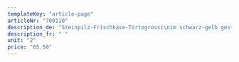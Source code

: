 ```yaml
---
templateKey: "article-page"
articleNr: "700110"
description_de: "Steinpilz-Frischkäse-Tortogrossi\nim schwarz-gelb gestreiften Kleid, ca. 50 gr/Stück"
description_fr: " "
unit: "2"
price: "65.50"
---
```

